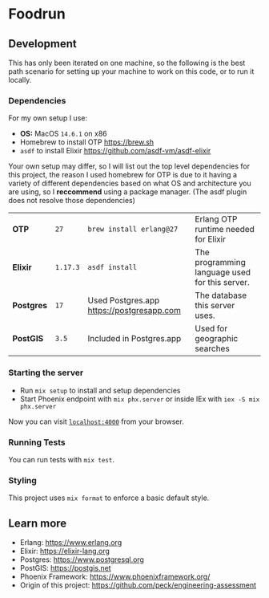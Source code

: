 # Foodrun

## Development

This has only been iterated on one machine, so the following is the best path
scenario for setting up your machine to work on this code, or to run it locally.

### Dependencies

For my own setup I use:
* **OS:** MacOS `14.6.1` on x86
* Homebrew to install OTP https://brew.sh
* `asdf` to install Elixir https://github.com/asdf-vm/asdf-elixir 

Your own setup may differ, so I will list out the top level dependencies for this project,
the reason I used homebrew for OTP is due to it having a variety of different dependencies based on
what OS and architecture you are using, so I **reccommend** using a package manager. (The asdf plugin does
not resolve those dependencies)

|              |          |                          |                                                  |
| ------------ | -------- | ------------------------ | ------------------------------------------------ |
| **OTP**      | `27`     | `brew install erlang@27` | Erlang OTP runtime needed for Elixir             |
| **Elixir**   | `1.17.3` | `asdf install`           | The programming language used for this server.   |
| **Postgres** | `17`     | Used Postgres.app https://postgresapp.com | The database this server uses.  |
| **PostGIS**  | `3.5`    | Included in Postgres.app | Used for geographic searches                     |

### Starting the server

  * Run `mix setup` to install and setup dependencies
  * Start Phoenix endpoint with `mix phx.server` or inside IEx with `iex -S mix phx.server`

Now you can visit [`localhost:4000`](http://localhost:4000) from your browser.

### Running Tests

You can run tests with `mix test`.

### Styling

This project uses `mix format` to enforce a basic default style.

## Learn more

  * Erlang: https://www.erlang.org
  * Elixir: https://elixir-lang.org
  * Postgres: https://www.postgresql.org
  * PostGIS: https://postgis.net
  * Phoenix Framework: https://www.phoenixframework.org/
  * Origin of this project: https://github.com/peck/engineering-assessment
